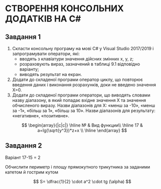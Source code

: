 # СТВОРЕННЯ КОНСОЛЬНИХ ДОДАТКІВ НА С#

## Завдання 1

1. Скласти консольну програму на мові С# у Visual Studio 2017/2019 і запрограмувати оператори, які:
   - вводять з клавіатури значення дійсних змінних x, y, z;
   - розраховують вираз, зазначений в таблиці 9.1 відповідно варіанту;
   - виводять результат на екран.
2. Додати до складеної програми оператор циклу, що повторює введення даних і виконання розрахунків, доки не введено значення Х=0.
3. Додати до складеної програми оператори, що виводять словами назву діапазону, в який попадає вхідне значення Х та значення обчисленого виразу. Назви діапазонів для Х: «менш за -10», «менш за -1», «більш за 1», «більш за 10». Назви діапазонів для результату: «негативне», «позитивне».

$$
\begin{array}{|c|c|}
\hline
№ & Вид функции\\
\hline
17 & a=lg(\sqrt{y^3})*z+x \\
\hline
\end{array}
$$

## Завдання 2

Варіант 17-15 = 2

Обчислити периметр і площу прямокутного трикутника за заданими
катетом й гострим кутом

$$
S= \dfrac{1}{2} \cdot a^2 \cdot tg (\alpha)
$$
